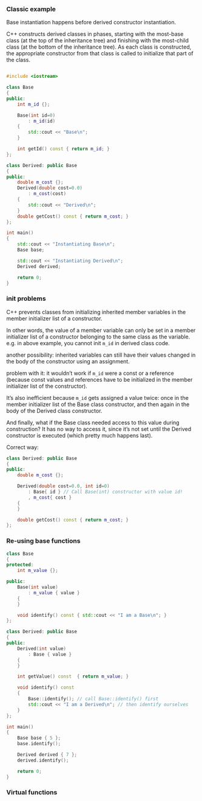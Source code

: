 

### Classic example


Base instantiation happens before derived constructor instantiation.

C++ constructs derived classes in phases, starting with the most-base class (at the top of the inheritance tree) and finishing with the most-child class (at the bottom of the inheritance tree). As each class is constructed, the appropriate constructor from that class is called to initialize that part of the class.



```cpp

#include <iostream>

class Base
{
public:
    int m_id {};

    Base(int id=0)
        : m_id(id)
    {
        std::cout << "Base\n";
    }

    int getId() const { return m_id; }
};

class Derived: public Base
{
public:
    double m_cost {};
    Derived(double cost=0.0)
        : m_cost(cost)
    {
        std::cout << "Derived\n";
    }
    double getCost() const { return m_cost; }
};

int main()
{
    std::cout << "Instantiating Base\n";
    Base base;

    std::cout << "Instantiating Derived\n";
    Derived derived;

    return 0;
}
```

### init problems

C++ prevents classes from initializing inherited member variables in the member initializer list of a constructor. 

In other words, the value of a member variable can only be set in a member initializer list of a constructor belonging to the same class as the variable.
e.g. in above example, you cannot init `m_id` in derived class code.

another possibility:
inherited variables can still have their values changed in the body of the constructor using an assignment.

problem with it:
it wouldn’t work if `m_id` were a const or a reference (because const values and references have to be initialized in the member initializer list of the constructor). 

It’s also inefficient because `m_id` gets assigned a value twice: once in the member initializer list of the Base class constructor, and then again in the body of the Derived class constructor. 

And finally, what if the Base class needed access to this value during construction? It has no way to access it, since it’s not set until the Derived constructor is executed (which pretty much happens last).

Correct way:
```cpp
class Derived: public Base
{
public:
    double m_cost {};

    Derived(double cost=0.0, int id=0)
        : Base{ id } // Call Base(int) constructor with value id!
        , m_cost{ cost }
    {
    }

    double getCost() const { return m_cost; }
};
```

### Re-using base functions

```cpp
class Base
{
protected:
    int m_value {};

public:
    Base(int value)
        : m_value { value }
    {
    }

    void identify() const { std::cout << "I am a Base\n"; }
};

class Derived: public Base
{
public:
    Derived(int value)
        : Base { value }
    {
    }

    int getValue() const  { return m_value; }

    void identify() const
    {
        Base::identify(); // call Base::identify() first
        std::cout << "I am a Derived\n"; // then identify ourselves
    }
};

int main()
{
    Base base { 5 };
    base.identify();

    Derived derived { 7 };
    derived.identify();

    return 0;
}
```


### Virtual functions

